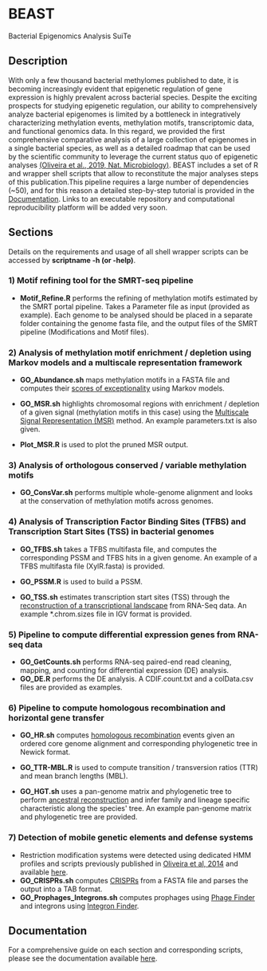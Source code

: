 # BEAST
Bacterial Epigenomics Analysis SuiTe

## Description
With only a few thousand bacterial methylomes published to date, it is becoming increasingly evident that epigenetic regulation of gene expression is highly prevalent across bacterial species. Despite the exciting prospects for studying epigenetic regulation, our ability to comprehensively analyze bacterial epigenomes is limited by a bottleneck in integratively characterizing methylation events, methylation motifs, transcriptomic data, and functional genomics data. In this regard, we provided the first comprehensive comparative analysis of a large collection of epigenomes in a single bacterial species, as well as a detailed roadmap that can be used by the scientific community to leverage the current status quo of epigenetic analyses [(Oliveira et al., 2019, Nat. Microbiology)](https://www.nature.com/articles/s41564-019-0613-4). BEAST includes a set of R and wrapper shell scripts that allow to reconstitute the major analyses steps of this publication.This pipeline requires a large number of dependencies (~50), and for this reason a detailed step-by-step tutorial is provided in the [Documentation](#documentation). Links to an executable repository and computational reproducibility platform will be added very soon.


## Sections
Details on the requirements and usage of all shell wrapper scripts can be accessed by **scriptname -h (or -help)**.


### 1) Motif refining tool for the SMRT-seq pipeline
* **Motif_Refine.R** performs the refining of methylation motifs estimated by the SMRT portal pipeline. Takes a Parameter file as input (provided as example). Each genome to be analysed should be placed in a separate folder containing the genome fasta file, and the output files of the SMRT pipeline (Modifications and Motif files).

### 2) Analysis of methylation motif enrichment / depletion using Markov models and a multiscale representation framework
* **GO_Abundance.sh** maps methylation motifs in a FASTA file and computes their [scores of exceptionality](https://www.worldscientific.com/doi/abs/10.1142/9789814327732_0002) using Markov models.
* **GO_MSR.sh** highlights chromosomal regions with enrichment / depletion of a given signal (methylation motifs in this case) using the [Multiscale Signal Representation (MSR)](https://www.ncbi.nlm.nih.gov/pubmed/24727652) method. An example parameters.txt is also given. 

 * **Plot_MSR.R** is used to plot the pruned MSR output.

### 3) Analysis of orthologous conserved / variable methylation motifs
* **GO_ConsVar.sh** performs multiple whole-genome alignment and looks at the conservation of methylation motifs across genomes.

### 4) Analysis of Transcription Factor Binding Sites (TFBS) and Transcription Start Sites (TSS) in bacterial genomes
* **GO_TFBS.sh** takes a TFBS multifasta file, and computes the corresponding PSSM and TFBS hits in a given genome. An example of a TFBS multifasta file (XylR.fasta) is provided.
 * **GO_PSSM.R** is used to build a PSSM.

* **GO_TSS.sh** estimates transcription start sites (TSS) through the [reconstruction of a transcriptional landscape](https://www.ncbi.nlm.nih.gov/pubmed/24470570) from RNA-Seq data. An example *.chrom.sizes file in IGV format is provided.


### 5) Pipeline to compute differential expression genes from RNA-seq data
* **GO_GetCounts.sh** performs RNA-seq paired-end read cleaning, mapping, and counting for differential expression (DE) analysis.
 * **GO_DE.R** performs the DE analysis. A CDIF.count.txt and a colData.csv files are provided as examples.


### 6) Pipeline to compute homologous recombination and horizontal gene transfer
* **GO_HR.sh** computes [homologous recombination](https://journals.plos.org/ploscompbiol/article?id=10.1371/journal.pcbi.1004041) events given an ordered core genome alignment and corresponding phylogenetic tree in Newick format.
 * **GO_TTR-MBL.R** is used to compute transition / transversion ratios (TTR) and mean branch lengths (MBL).

* **GO_HGT.sh** uses a pan-genome matrix and phylogenetic tree to perform [ancestral reconstruction](https://www.ncbi.nlm.nih.gov/pubmed/20551134) and infer family and lineage specific characteristic along the species' tree. An example pan-genome matrix and phylogenetic tree are provided.
 
 
### 7) Detection of mobile genetic elements and defense systems
* Restriction modification systems were detected using dedicated HMM profiles and scripts previously published in [Oliveira et al, 2014](https://www.ncbi.nlm.nih.gov/pubmed/25120263) and available [here](https://github.com/pedrocas81).
* **GO_CRISPRs.sh** computes [CRISPRs](https://www.ncbi.nlm.nih.gov/pubmed/17577412) from a FASTA file and parses the output into a TAB format.
* **GO_Prophages_Integrons.sh** computes prophages using [Phage Finder](https://academic.oup.com/nar/article/34/20/5839/3100473) and integrons using [Integron Finder](https://www.ncbi.nlm.nih.gov/pmc/articles/PMC4889954/).


## Documentation
For a comprehensive guide on each section and corresponding scripts, please see the documentation available [here](https://beast-docs.readthedocs.io/en/latest/).
